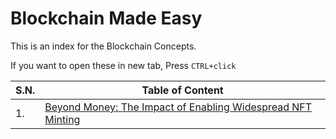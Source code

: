# Blockchain Made Easy

This is an index for the Blockchain Concepts.

If you want to open these in new tab, Press `CTRL+click`

<table>
<thead>
<tr>
<th>S.N.</th>
<th> Table of Content </th>
</tr>
</thead>
<tbody>
<tr>
<td> 1. </td>
<td>
<a href ="https://github.com/pragyaasapkota/Blockchain-Made-Easy/blob/main/Beyond%20Money%20-%20The%20Impact%20of%20Enabling%20Widespread%20NFT%20Minting/Readme.md"> Beyond Money: The Impact of Enabling Widespread NFT Minting</a>
</td>
</tbody>
</table>
